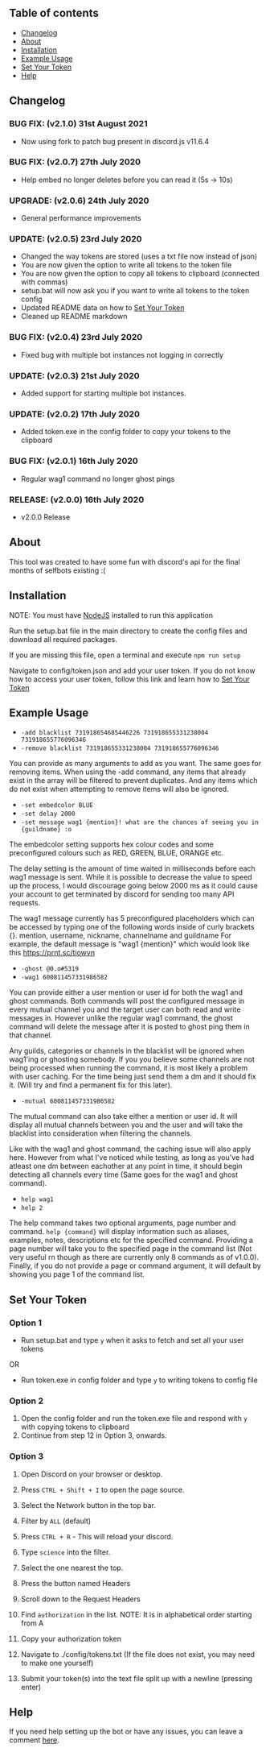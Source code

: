 ## Table of contents
- [Changelog](#changelog)
- [About](#about)
- [Installation](#installation)
- [Example Usage](#example-usage)
- [Set Your Token](#set-your-token)
- [Help](#help)

## Changelog

### BUG FIX: (v2.1.0) 31st August 2021
- Now using fork to patch bug present in discord.js v11.6.4

### BUG FIX: (v2.0.7) 27th July 2020
- Help embed no longer deletes before you can read it (5s -> 10s)

### UPGRADE: (v2.0.6) 24th July 2020
- General performance improvements

### UPDATE: (v2.0.5) 23rd July 2020 
- Changed the way tokens are stored (uses a txt file now instead of json)
- You are now given the option to write all tokens to the token file
- You are now given the option to copy all tokens to clipboard (connected with commas)
- setup.bat will now ask you if you want to write all tokens to the token config
- Updated README data on how to [Set Your Token](#set-your-token)
- Cleaned up README markdown

### BUG FIX: (v2.0.4) 23rd July 2020
- Fixed bug with multiple bot instances not logging in correctly

### UPDATE: (v2.0.3) 21st July 2020
- Added support for starting multiple bot instances.

### UPDATE: (v2.0.2) 17th July 2020 
- Added token.exe in the config folder to copy your tokens to the clipboard

### BUG FIX: (v2.0.1) 16th July 2020 
- Regular wag1 command no longer ghost pings

### RELEASE: (v2.0.0) 16th July 2020 
- v2.0.0 Release

## About

This tool was created to have some fun with discord's api for the final months of selfbots existing :(

## Installation

NOTE: You must have [NodeJS](https://nodejs.org/en/) installed to run this application

Run the setup.bat file in the main directory to create the config files and download all required packages.

If you are missing this file, open a terminal and execute `npm run setup`

Navigate to config/token.json and add your user token.
If you do not know how to access your user token, follow this link and learn how to [Set Your Token](#set-your-token)

## Example Usage

- `-add blacklist 731918654685446226 731918655331238004 731918655776096346`
- `-remove blacklist 731918655331238004 731918655776096346`

You can provide as many arguments to add as you want. The same goes for removing items.
When using the -add command, any items that already exist in the array will be filtered to
prevent duplicates. And any items which do not exist when attempting to remove items will 
also be ignored.

- `-set embedcolor BLUE`
- `-set delay 2000`
- `-set message wag1 {mention}! what are the chances of seeing you in {guildname} :o`

The embedcolor setting supports hex colour codes and some preconfigured colours such
as RED, GREEN, BLUE, ORANGE etc.

The delay setting is the amount of time waited in milliseconds before each wag1 message is sent.
While it is possible to decrease the value to speed up the process, I would discourage going
below 2000 ms as it could cause your account to get terminated by discord for sending too many API requests.

The wag1 message currently has 5 preconfigured placeholders which can be accessed by typing one of
the following words inside of curly brackets {}. mention, username, nickname, channelname and guildname
For example, the default message is "wag1 {mention}" which would look like this https://prnt.sc/tiowvn

- `-ghost @0.o#5319`
- `-wag1 600811457331986582`

You can provide either a user mention or user id for both the wag1 and ghost commands. Both commands
will post the configured message in every mutual channel you and the target user can both read and
write messages in. However unlike the regular wag1 command, the ghost command will delete the message
after it is posted to ghost ping them in that channel.

Any guilds, categories or channels in the blacklist will be ignored when wag1'ing or ghosting somebody.
If you you believe some channels are not being processed when running the command, it is most likely
a problem with user caching. For the time being just send them a dm and it should fix it. (Will try and
find a permanent fix for this later).

- `-mutual 600811457331986582`

The mutual command can also take either a mention or user id. It will display all mutual channels between
you and the user and will take the blacklist into consideration when filtering the channels.

Like with the wag1 and ghost command, the caching issue will also apply here. However from what I've noticed
while testing, as long as you've had atleast one dm between eachother at any point in time, it should begin
detecting all channels every time (Same goes for the wag1 and ghost command).

- `help wag1`
- `help 2`

The help command takes two optional arguments, page number and command. `help {command}` will display
information such as aliases, examples, notes, descriptions etc for the specified command. Providing a
page number will take you to the specified page in the command list (Not very useful rn though as there are 
currently only 8 commands as of v1.0.0). Finally, if you do not provide a page or command argument, it will
default by showing you page 1 of the command list.

## Set Your Token

### Option 1
- Run setup.bat and type `y` when it asks to fetch and set all your user tokens

OR
- Run token.exe in config folder and type `y` to writing tokens to config file

### Option 2

1. Open the config folder and run the token.exe file and respond with `y` with copying tokens to clipboard
2. Continue from step 12 in Option 3, onwards.

### Option 3
1. Open Discord on your browser or desktop.
2. Press `CTRL + Shift + I` to open the page source.
3. Select the Network button in the top bar.
4. Filter by `ALL` (default)
5. Press `CTRL + R` - This will reload your discord.
6. Type `science` into the filter.
7. Select the one nearest the top.
8. Press the button named Headers
9. Scroll down to the Request Headers
10. Find `authorization` in the list.
NOTE: It is in alphabetical order starting from A
11. Copy your authorization token

12. Navigate to ./config/tokens.txt (If the file does not exist, you may need to make one yourself)
13. Submit your token(s) into the text file split up with a newline (pressing enter)

## Help

If you need help setting up the bot or have any issues, you can leave a comment [here](https://github.com/64ZooLane/wag1/issues).
